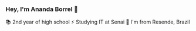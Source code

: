 ### Hey, I'm Ananda Borrel 👋

📚 2nd year of high school
⚡ Studying IT at Senai
📍  I'm from Resende, Brazil


